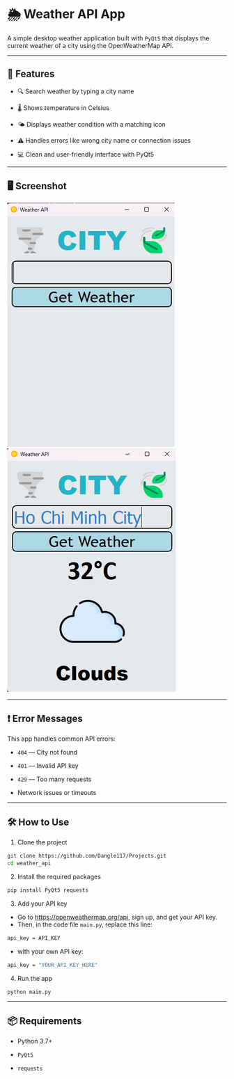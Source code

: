 # 🌦️ Weather API App
A simple desktop weather application built with `PyQt5` that displays the current weather of a city using the OpenWeatherMap API.

---

## 📌 Features
- 🔍 Search weather by typing a city name

- 🌡️ Shows temperature in Celsius

- 🌤️ Displays weather condition with a matching icon

- ⚠️ Handles errors like wrong city name or connection issues

- 💻 Clean and user-friendly interface with PyQt5

---

## 🖥️ Screenshot
![UI_photo](UI_imagines/UI_photo.png)
![UI_photo](UI_imagines/result_photo.png)

---

## ❗ Error Messages

This app handles common API errors:

- `404` — City not found

- `401` — Invalid API key

- `429` — Too many requests

- Network issues or timeouts

---

## 🛠️ How to Use

1. Clone the project
``` bash
git clone https://github.com/Dangle117/Projects.git
cd weather_api
```

2. Install the required packages

``` bash
pip install PyQt5 requests
```
3. Add your API key
- Go to https://openweathermap.org/api, sign up, and get your API key.
- Then, in the code file `main.py`, replace this line:

```bash 
api_key = API_KEY
```
- with your own API key:

``` bash
api_key = "YOUR_API_KEY_HERE"
```
4. Run the app
``` bash
python main.py
```


---

## 📦 Requirements

- Python 3.7+

- `PyQt5`

- `requests`

